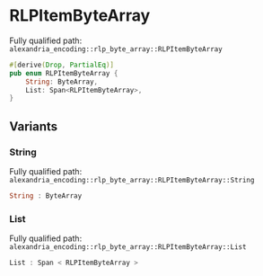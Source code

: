 # RLPItemByteArray

Fully qualified path: `alexandria_encoding::rlp_byte_array::RLPItemByteArray`

```rust
#[derive(Drop, PartialEq)]
pub enum RLPItemByteArray {
    String: ByteArray,
    List: Span<RLPItemByteArray>,
}
```

## Variants

### String

Fully qualified path: `alexandria_encoding::rlp_byte_array::RLPItemByteArray::String`

```rust
String : ByteArray
```


### List

Fully qualified path: `alexandria_encoding::rlp_byte_array::RLPItemByteArray::List`

```rust
List : Span < RLPItemByteArray >
```


